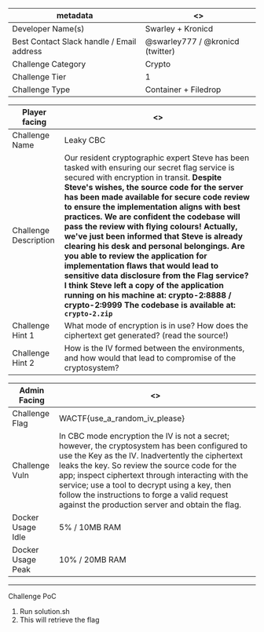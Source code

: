 | metadata | <> |
|--- | --- |
| Developer Name(s) | Swarley + Kronicd |
| Best Contact Slack handle / Email address | @swarley777 / @kronicd (twitter) |
| Challenge Category | Crypto |
| Challenge Tier | 1 |
| Challenge Type | Container + Filedrop |

| Player facing | <> |
|--- | --- |
|Challenge Name | Leaky CBC |
|Challenge Description | Our resident cryptographic expert Steve has been tasked with ensuring our secret flag service is secured with encryption in transit. <b> Despite Steve's wishes, the source code for the server has been made available for secure code review to ensure the implementation aligns with best practices. We are confident the codebase will pass the review with flying colours! Actually, we've just been informed that Steve is already clearing his desk and personal belongings. <b> Are you able to review the application for implementation flaws that would lead to sensitive data disclosure from the Flag service? I think Steve left a copy of the application running on his machine at:<b> crypto-2:8888 / crypto-2:9999 <b> The codebase is available at: `crypto-2.zip` |
|Challenge Hint 1 | What mode of encryption is in use? How does the ciphertext get generated? (read the source!) |
|Challenge Hint 2 | How is the IV formed between the environments, and how would that lead to compromise of the cryptosystem? |

| Admin Facing | <> |
|--- | --- |
|Challenge Flag| WACTF{use_a_random_iv_please} |
|Challenge Vuln| In CBC mode encryption the IV is not a secret; however, the cryptosystem has been configured to use the Key as the IV. Inadvertently the ciphertext leaks the key. So review the source code for the app; inspect ciphertext through interacting with the service; use a tool to decrypt using a key, then follow the instructions to forge a valid request against the production server and obtain the flag. |
|Docker Usage Idle| 5% / 10MB RAM |
|Docker Usage Peak| 10% / 20MB RAM |
---

Challenge PoC

1. Run solution.sh
2. This will retrieve the flag

